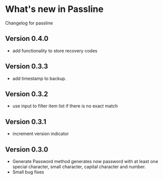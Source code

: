 # What's new in Passline

Changelog for passline

## Version 0.4.0
- add functionality to store recovery codes

## Version 0.3.3
- add timestamp to backup.

## Version 0.3.2
- use input to filter item list if there is no exact match

## Version 0.3.1
- increment version indicator

## Version 0.3.0
- Generate Password method generates now password with at least one special character, small character, capital character and number.
- Small bug fixes